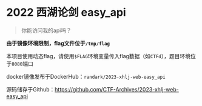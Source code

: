 # 2022 西湖论剑 easy_api

> 你能访问我的api吗？

**由于镜像环境限制，flag文件位于`/tmp/flag`**

本项目使用动态flag，请使用`$FLAG`环境变量传入flag数据（如`CTFd`），题目环境位于`8080`端口

docker镜像发布于DockerHub：`randark/2023-xhlj-web-easy_api`

源码储存于Github：https://github.com/CTF-Archives/2023-xhlj-web-easy_api
